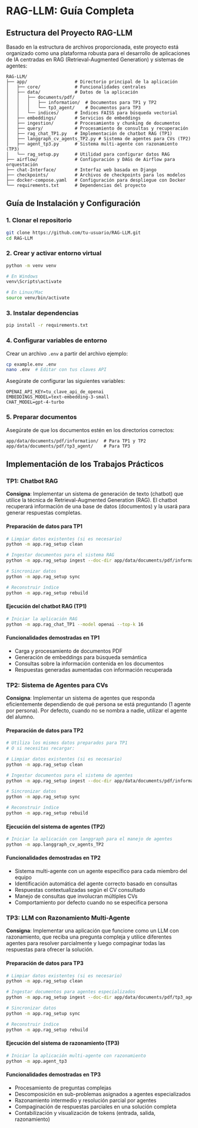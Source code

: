 # RAG-LLM: Guía Completa

## Estructura del Proyecto RAG-LLM

Basado en la estructura de archivos proporcionada, este proyecto está organizado como una plataforma robusta para el desarrollo de aplicaciones de IA centradas en RAG (Retrieval-Augmented Generation) y sistemas de agentes:

```
RAG-LLM/
├── app/                  # Directorio principal de la aplicación
│   ├── core/             # Funcionalidades centrales
│   ├── data/             # Datos de la aplicación
│   │   ├── documents/pdf/
│   │   │   ├── information/  # Documentos para TP1 y TP2
│   │   │   └── tp3_agent/    # Documentos para TP3
│   │   └── indices/      # Índices FAISS para búsqueda vectorial
│   ├── embeddings/       # Servicios de embeddings
│   ├── ingestion/        # Procesamiento y chunking de documentos
│   ├── query/            # Procesamiento de consultas y recuperación
│   ├── rag_chat_TP1.py   # Implementación de chatbot RAG (TP1)
│   ├── langgraph_cv_agents_TP2.py # Sistema de agentes para CVs (TP2)
│   ├── agent_tp3.py      # Sistema multi-agente con razonamiento (TP3)
│   └── rag_setup.py      # Utilidad para configurar datos RAG
├── airflow/              # Configuración y DAGs de Airflow para orquestación
├── chat-Interface/       # Interfaz web basada en Django
├── checkpoints/          # Archivos de checkpoints para los modelos
├── docker-compose.yaml   # Configuración para despliegue con Docker
└── requirements.txt      # Dependencias del proyecto
```

## Guía de Instalación y Configuración

### 1. Clonar el repositorio

```bash
git clone https://github.com/tu-usuario/RAG-LLM.git
cd RAG-LLM
```

### 2. Crear y activar entorno virtual

```bash
python -m venv venv

# En Windows
venv\Scripts\activate

# En Linux/Mac
source venv/bin/activate
```

### 3. Instalar dependencias

```bash
pip install -r requirements.txt
```

### 4. Configurar variables de entorno

Crear un archivo `.env` a partir del archivo ejemplo:

```bash
cp example.env .env
nano .env  # Editar con tus claves API
```

Asegúrate de configurar las siguientes variables:

```
OPENAI_API_KEY=tu_clave_api_de_openai
EMBEDDINGS_MODEL=text-embedding-3-small
CHAT_MODEL=gpt-4-turbo
```

### 5. Preparar documentos

Asegúrate de que los documentos estén en los directorios correctos:

```
app/data/documents/pdf/information/  # Para TP1 y TP2
app/data/documents/pdf/tp3_agent/    # Para TP3
```

## Implementación de los Trabajos Prácticos

### TP1: Chatbot RAG

**Consigna**: Implementar un sistema de generación de texto (chatbot) que utilice la técnica de Retrieval-Augmented Generation (RAG). El chatbot recuperará información de una base de datos (documentos) y la usará para generar respuestas completas.

#### Preparación de datos para TP1

```bash
# Limpiar datos existentes (si es necesario)
python -m app.rag_setup clean

# Ingestar documentos para el sistema RAG
python -m app.rag_setup ingest --doc-dir app/data/documents/pdf/information

# Sincronizar datos
python -m app.rag_setup sync

# Reconstruir índice
python -m app.rag_setup rebuild
```

#### Ejecución del chatbot RAG (TP1)

```bash
# Iniciar la aplicación RAG
python -m app.rag_chat_TP1 --model openai --top-k 16
```

#### Funcionalidades demostradas en TP1
* Carga y procesamiento de documentos PDF
* Generación de embeddings para búsqueda semántica
* Consultas sobre la información contenida en los documentos
* Respuestas generadas aumentadas con información recuperada

### TP2: Sistema de Agentes para CVs

**Consigna**: Implementar un sistema de agentes que responda eficientemente dependiendo de qué persona se está preguntando (1 agente por persona). Por defecto, cuando no se nombra a nadie, utilizar el agente del alumno.

#### Preparación de datos para TP2

```bash
# Utiliza los mismos datos preparados para TP1
# O si necesitas recargar:

# Limpiar datos existentes (si es necesario)
python -m app.rag_setup clean

# Ingestar documentos para el sistema de agentes
python -m app.rag_setup ingest --doc-dir app/data/documents/pdf/information

# Sincronizar datos
python -m app.rag_setup sync

# Reconstruir índice
python -m app.rag_setup rebuild
```

#### Ejecución del sistema de agentes (TP2)

```bash
# Iniciar la aplicación con langgraph para el manejo de agentes
python -m app.langgraph_cv_agents_TP2
```

#### Funcionalidades demostradas en TP2
* Sistema multi-agente con un agente específico para cada miembro del equipo
* Identificación automática del agente correcto basado en consultas
* Respuestas contextualizadas según el CV consultado
* Manejo de consultas que involucran múltiples CVs
* Comportamiento por defecto cuando no se especifica persona

### TP3: LLM con Razonamiento Multi-Agente

**Consigna**: Implementar una aplicación que funcione como un LLM con razonamiento, que reciba una pregunta compleja y utilice diferentes agentes para resolver parcialmente y luego compaginar todas las respuestas para ofrecer la solución.

#### Preparación de datos para TP3

```bash
# Limpiar datos existentes (si es necesario)
python -m app.rag_setup clean

# Ingestar documentos para agentes especializados
python -m app.rag_setup ingest --doc-dir app/data/documents/pdf/tp3_agent

# Sincronizar datos
python -m app.rag_setup sync

# Reconstruir índice
python -m app.rag_setup rebuild
```

#### Ejecución del sistema de razonamiento (TP3)

```bash
# Iniciar la aplicación multi-agente con razonamiento
python -m app.agent_tp3
```

#### Funcionalidades demostradas en TP3
* Procesamiento de preguntas complejas
* Descomposición en sub-problemas asignados a agentes especializados
* Razonamiento intermedio y resolución parcial por agentes
* Compaginación de respuestas parciales en una solución completa
* Contabilización y visualización de tokens (entrada, salida, razonamiento)
